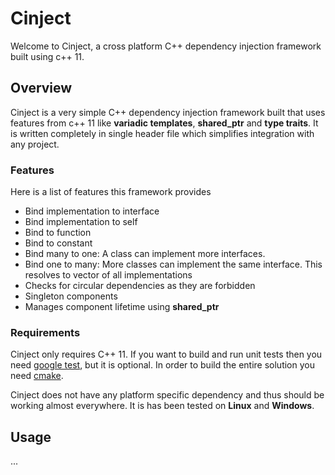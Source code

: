 # Cinject #

Welcome to Cinject, a cross platform C++ dependency injection framework built using c++ 11.

## Overview ##
Cinject is a very simple C++ dependency injection framework built that uses features from c++ 11 like **variadic templates**, **shared_ptr** and **type traits**. It is written completely in single header file which simplifies integration with any project.

### Features ###

Here is a list of features this framework provides

* Bind implementation to interface
* Bind implementation to self
* Bind to function
* Bind to constant
* Bind many to one: A class can implement more interfaces.
* Bind one to many: More classes can implement the same interface. This resolves to vector of all implementations
* Checks for circular dependencies as they are forbidden
* Singleton components
* Manages component lifetime using **shared_ptr**


### Requirements ###

Cinject only requires C++ 11. If you want to build and run unit tests then you need [google test](https://github.com/google/googletest), but it is optional. In order to build the entire solution you need [cmake](https://cmake.org/).

Cinject does not have any platform specific dependency and thus should be working almost everywhere. It is has been tested on **Linux** and **Windows**.

## Usage ##

...